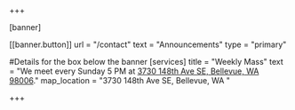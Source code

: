 +++

[banner]

  [[banner.button]]
      url = "/contact"
      text = "Announcements"
      type = "primary"

#Details for the box below the banner
[services]
  title = "Weekly Mass"
  text = "We meet every Sunday 5 PM at [3730 148th Ave SE, Bellevue, WA 98006](https://goo.gl/maps/b7gUDngzcUodwTtS6)."
  map_location = "3730 148th Ave SE, Bellevue, WA "

+++
